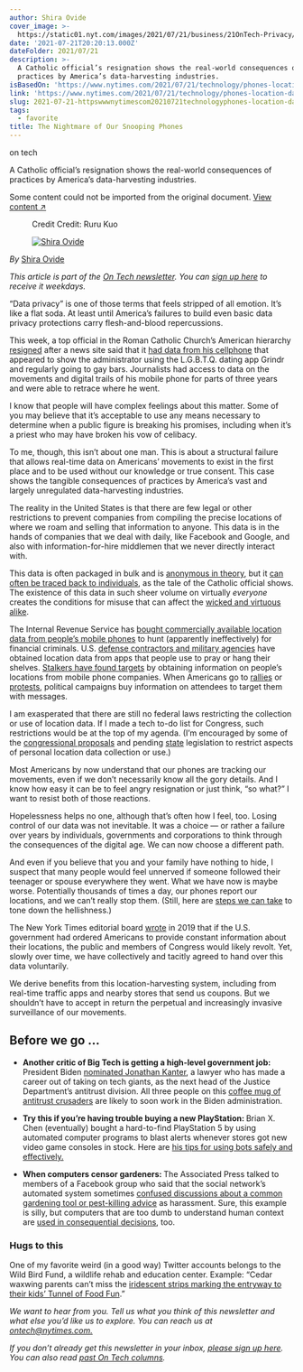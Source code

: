 ```yaml
---
author: Shira Ovide
cover_image: >-
  https://static01.nyt.com/images/2021/07/21/business/21OnTech-Privacy/21OnTech-Privacy-facebookJumbo.png?year=2021&h=550&w=1050&s=f1f1223b0a2ae0e951f500caa5ed8962416264858561697fb337d174c4697e54&k=ZQJBKqZ0VN
date: '2021-07-21T20:20:13.000Z'
dateFolder: 2021/07/21
description: >-
  A Catholic official’s resignation shows the real-world consequences of
  practices by America’s data-harvesting industries.
isBasedOn: 'https://www.nytimes.com/2021/07/21/technology/phones-location-data.html'
link: 'https://www.nytimes.com/2021/07/21/technology/phones-location-data.html'
slug: 2021-07-21-httpswwwnytimescom20210721technologyphones-location-datahtml
tags:
  - favorite
title: The Nightmare of Our Snooping Phones
---
```

<p>on tech</p>
<p>A Catholic official’s resignation shows the real-world consequences of practices by America’s data-harvesting industries.</p>
<p class="rw-outer-content"><span>Some content could not be imported from the original document.</span> <a href="https://vp.nyt.com/video/2021/07/21/94862_1_21OnTech-Privacy-video_wg_720p.mp4">View content ↗ </a></p>
<figure><figcaption>Credit Credit: Ruru Kuo</figcaption></figure>
<figure><a href="https://www.nytimes.com/by/shira-ovide"><img alt="Shira Ovide" src="https://static01.nyt.com/images/2020/03/18/reader-center/author-shira-ovide/author-shira-ovide-thumbLarge-v2.png"/></a></figure>
<p><i>By </i><a href="https://www.nytimes.com/by/shira-ovide">Shira Ovide</a></p>
<p><em>This article is part of the </em><a href="https://www.nytimes.com/column/on-tech"><em>On Tech newsletter</em></a><em>. You can </em><a href="https://www.nytimes.com/newsletters/signup/OT"><em>sign up here</em></a><em> to receive it weekdays.</em></p>
<p>“Data privacy” is one of those terms that feels stripped of all emotion. It’s like a flat soda. At least until America’s failures to build even basic data privacy protections carry flesh-and-blood repercussions.</p>
<p>This week, a top official in the Roman Catholic Church’s American hierarchy <a href="https://www.washingtonpost.com/religion/2021/07/20/bishop-misconduct-resign-burrill/">resigned</a> after a news site said that it <a href="https://www.pillarcatholic.com/p/pillar-investigates-usccb-gen-sec">had data from his cellphone</a> that appeared to show the administrator using the L.G.B.T.Q. dating app Grindr and regularly going to gay bars. Journalists had access to data on the movements and digital trails of his mobile phone for parts of three years and were able to retrace where he went.</p>
<p>I know that people will have complex feelings about this matter. Some of you may believe that it’s acceptable to use any means necessary to determine when a public figure is breaking his promises, including when it’s a priest who may have broken his vow of celibacy.</p>
<p>To me, though, this isn’t about one man. This is about a structural failure that allows real-time data on Americans’ movements to exist in the first place and to be used without our knowledge or true consent. This case shows the tangible consequences of practices by America’s vast and largely unregulated data-harvesting industries.</p>
<p>The reality in the United States is that there are few legal or other restrictions to prevent companies from compiling the precise locations of where we roam and selling that information to anyone. This data is in the hands of companies that we deal with daily, like Facebook and Google, and also with information-for-hire middlemen that we never directly interact with.</p>
<p>This data is often packaged in bulk and is <a href="https://www.vice.com/en/article/epnmvz/industry-unmasks-at-scale-maid-to-pii">anonymous in theory</a>, but it <a href="https://www.nytimes.com/interactive/2018/12/10/business/location-data-privacy-apps.html">can often be traced back to individuals</a>, as the tale of the Catholic official shows. The existence of this data in such sheer volume on virtually <em>everyone</em> creates the conditions for misuse that can affect the <a href="https://www.nytimes.com/2021/02/05/opinion/capitol-attack-cellphone-data.html">wicked and virtuous alike</a>.</p>
<p>The Internal Revenue Service has <a href="https://www.wsj.com/articles/irs-used-cellphone-location-data-to-try-to-find-suspects-11592587815">bought commercially available location data from people’s mobile phones</a> to hunt (apparently ineffectively) for financial criminals. U.S. <a href="https://www.vice.com/en/article/jgqm5x/us-military-location-data-xmode-locate-x">defense contractors and military agencies</a> have obtained location data from apps that people use to pray or hang their shelves. <a href="https://www.vice.com/en/article/8xwngb/t-mobile-put-my-life-in-danger-says-victim-of-black-market-location-data">Stalkers have found targets</a> by obtaining information on people’s locations from mobile phone companies. When Americans go to <a href="https://www.wsj.com/articles/political-campaigns-track-cellphones-to-identify-and-target-individual-voters-11570718889">rallies</a> or <a href="https://www.wsj.com/articles/how-political-groups-are-harvesting-data-from-protesters-11592156142">protests</a>, political campaigns buy information on attendees to target them with messages.</p>
<p>I am exasperated that there are still no federal laws restricting the collection or use of location data. If I made a tech to-do list for Congress, such restrictions would be at the top of my agenda. (I’m encouraged by some of the <a href="https://www.wyden.senate.gov/news/press-releases/wyden-paul-and-bipartisan-members-of-congress-introduce-the-fourth-amendment-is-not-for-sale-act-">congressional proposals</a> and pending <a href="https://www.nysenate.gov/legislation/bills/2021/s296/amendment/a">state</a> legislation to restrict aspects of personal location data collection or use.)</p>
<p>Most Americans by now understand that our phones are tracking our movements, even if we don’t necessarily know all the gory details. And I know how easy it can be to feel angry resignation or just think, “so what?” I want to resist both of those reactions.</p>
<p>Hopelessness helps no one, although that’s often how I feel, too. Losing control of our data was not inevitable. It was a choice — or rather a failure over years by individuals, governments and corporations to think through the consequences of the digital age. We can now choose a different path.</p>
<p>And even if you believe that you and your family have nothing to hide, I suspect that many people would feel unnerved if someone followed their teenager or spouse everywhere they went. What we have now is maybe worse. Potentially thousands of times a day, our phones report our locations, and we can’t really stop them. (Still, here are <a href="https://www.nytimes.com/interactive/2019/12/19/opinion/location-tracking-privacy-tips.html">steps we can take</a> to tone down the hellishness.)</p>
<p>The New York Times editorial board <a href="https://www.nytimes.com/interactive/2019/12/21/opinion/location-data-privacy-rights.html">wrote</a> in 2019 that if the U.S. government had ordered Americans to provide constant information about their locations, the public and members of Congress would likely revolt. Yet, slowly over time, we have collectively and tacitly agreed to hand over this data voluntarily.</p>
<p>We derive benefits from this location-harvesting system, including from real-time traffic apps and nearby stores that send us coupons. But we shouldn’t have to accept in return the perpetual and increasingly invasive surveillance of our movements.</p>
<h2>Before we go …</h2>
<ul><li><p><strong>Another critic of Big Tech is getting a high-level government job: </strong>President Biden <a href="https://www.nytimes.com/2021/07/21/business/dealbook/kanter-justice-antitrust.html">nominated Jonathan Kanter</a>, a lawyer who has made a career out of taking on tech giants, as the next head of the Justice Department’s antitrust division. All three people on this <a href="https://twitter.com/karaswisher/status/1417564676112715790">coffee mug of antitrust crusaders</a> are likely to soon work in the Biden administration.</p></li><li><p><strong>Try this if you’re having trouble buying a new PlayStation: </strong>Brian X. Chen (eventually) bought a hard-to-find PlayStation 5 by using automated computer programs to blast alerts whenever stores got new video game consoles in stock. Here are <a href="https://www.nytimes.com/2021/07/21/technology/personaltech/playstation5-buy-with-bots.html">his tips for using bots safely and effectively.</a></p></li><li><p><strong>When computers censor gardeners: </strong>The Associated Press talked to members of a Facebook group who said that the social network’s automated system sometimes <a href="https://apnews.com/article/lifestyle-technology-oddities-business-gardening-9c9f431f91ba450537974758de4f14d2">confused discussions about a common gardening tool or pest-killing advice</a> as harassment. Sure, this example is silly, but computers that are too dumb to understand human context are <a href="https://www.nytimes.com/2021/07/20/technology/ai-education-neural-networks.html">used in consequential decisions</a>, too.</p></li></ul>
<h3>Hugs to this</h3>
<p>One of my favorite weird (in a good way) Twitter accounts belongs to the Wild Bird Fund, a wildlife rehab and education center. Example: “Cedar waxwing parents can’t miss the <a href="https://twitter.com/wildbirdfund/status/1415335414563581953">iridescent strips marking the entryway to their kids’ Tunnel of Food Fun</a>.”</p>
<p><em>We want to hear from you. Tell us what you think of this newsletter and what else you’d like us to explore. You can reach us at </em><a href="mailto:ontech@nytimes.com?subject=On%20Tech%20Feedback"><em>ontech@nytimes.com.</em></a></p>
<p><em>If you don’t already get this newsletter in your inbox, </em><a href="https://www.nytimes.com/newsletters/signup/OT"><em>please sign up here</em></a><em>. You can also read </em><a href="https://www.nytimes.com/column/on-tech"><em>past On Tech columns</em></a><em>.</em></p>

